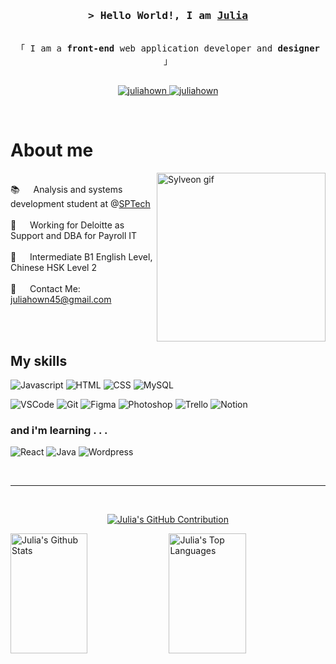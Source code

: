 <!--
<h2 align="center">
  Welcome to my profile!
  <img src="https://media.giphy.com/media/hvRJCLFzcasrR4ia7z/giphy.gif" width="28">
</h2>
-->

<!--
<p align="center">
  <a href="https://github.com/alsiam"><img src="https://readme-typing-svg.herokuapp.com/?lines=Self%20Taught%20Programmer;Front%20End%20Developer;1.5%2B%20years%20of%20coding%20experience;Always%20learning%20new%20things&center=true&width=380&height=45"></a>
</p>

 -->

<!-- Intro  -->
<h3 align="center">
        <samp>&gt; Hello World!, I am
                <b><a target="_blank" href="https://alsiam.com">Julia</a></b>
        </samp>
</h3>


<p align="center"> 
  <samp>
    <br>
    「 I am a <b>front-end</b> web application developer and <b>designer</b> 」
    <br>
    <br>
  </samp>
</p>

<p align="center">
 <!-- <a href="https://alsiam.com" target="blank">
  <img src="https://img.shields.io/badge/Website-DC143C?style=for-the-badge&logo=medium&logoColor=white" alt="juliahown" />
 </a> --> 
 <a href="https://www.linkedin.com/in/juliahown/" target="_blank">
  <img src="https://img.shields.io/badge/LinkedIn-0077B5?style=for-the-badge&logo=linkedin&logoColor=white" alt="juliahown"/>
 </a>
 <!-- <a href="https://dev.to/alsiam" target="_blank">
  <img src="https://img.shields.io/badge/dev.to-0A0A0A?style=for-the-badge&logo=dev.to&logoColor=white" alt="juliahown" />
 </a> -->
 <!-- <a href="https://twitter.com/_alsiam" target="_blank">
  <img src="https://img.shields.io/badge/Twitter-1DA1F2?style=for-the-badge&logo=twitter&logoColor=white" />
 </a> -->
 <a href="https://www.instagram.com/juhwzi/" target="_blank">
  <img src="https://img.shields.io/badge/Instagram-fe4164?style=for-the-badge&logo=instagram&logoColor=white" alt="juliahown" />
 </a>
 <!-- <a href="https://facebook.com/alsiam.dev" target="_blank">
  <img src="https://img.shields.io/badge/Facebook-20BEFF?&style=for-the-badge&logo=facebook&logoColor=white" alt="juliahown"  />
  </a> -->
</p>
<br />

<!-- About Section -->
 # About me
 
<p>
 <img align="right" width="270" src="https://i.pinimg.com/originals/d5/8a/df/d58adf5bc33ead140a8a0c707456de91.gif" alt="Sylveon gif" />
  <br />
 📚 &emsp; Analysis and systems development student at @<a target="_blank" href="https://www.sptech.school">SPTech</a> <br/><br/>
 📌 &emsp; Working for Deloitte as Support and DBA for Payroll IT <br/><br/>
 📢 &emsp; Intermediate B1 English Level, Chinese HSK Level 2<br/><br/>
 📩 &emsp; Contact Me: <a target="_blank" href="">juliahown45@gmail.com</a>

</p>

<br/>
<br/>

## My skills

![Javascript](https://img.shields.io/badge/JavaScript-323330?style=for-the-badge&logo=javascript&logoColor=F7DF1E)
![HTML](https://img.shields.io/badge/HTML5-134f5c?style=for-the-badge&logo=html5&logoColor=white)
![CSS](https://img.shields.io/badge/CSS-239120?&style=for-the-badge&logo=css3&logoColor=white)
![MySQL](https://img.shields.io/badge/MySQL-00000F?style=for-the-badge&logo=mysql&logoColor=white)
<!--![Typescript](https://img.shields.io/badge/Typescript-007acc?style=for-the-badge&labelColor=black&logo=typescript&logoColor=007acc) -->
<!-- ![React Native](https://img.shields.io/badge/React_Native-20232A?style=for-the-badge&logo=react&logoColor=61DAFB) -->
<!-- ![Next.js](https://img.shields.io/badge/next.js-000000?style=for-the-badge&logo=nextdotjs&logoColor=white) -->
<!-- ![Nodejs](https://img.shields.io/badge/Nodejs-3C873A?style=for-the-badge&labelColor=black&logo=node.js&logoColor=3C873A) -->
<!-- ![Express.js](https://img.shields.io/badge/Express.js-000000?style=for-the-badge&logo=express&logoColor=white) -->
<!-- ![MongoDB](https://img.shields.io/badge/MongoDB-4EA94B?style=for-the-badge&logo=mongodb&logoColor=white)-->
<!-- ![CSS3](https://img.shields.io/badge/CSS3-1572B6?style=for-the-badge&logo=css3&logoColor=white) -->
<!-- ![SASS Badge](https://img.shields.io/badge/Sass-CC6699?style=for-the-badge&logo=sass&logoColor=white) -->
<!-- ![Ant-Design](https://img.shields.io/badge/AntDesign-0170FE?style=for-the-badge&logo=antdesign&logoColor=white) -->
<!-- ![Tailwind](https://img.shields.io/badge/Tailwind_CSS-092749?style=for-the-badge&logo=tailwindcss&logoColor=06B6D4&labelColor=000000) -->
<!-- ![Bootstrap](https://img.shields.io/badge/Bootstrap-563D7C?style=for-the-badge&logo=bootstrap&logoColor=white) -->
<!-- ![Strapi](https://img.shields.io/badge/strapi-2E7EEA?style=for-the-badge&logo=strapi&logoColor=white) -->
<!-- ![Markdown](https://img.shields.io/badge/Markdown-000000?style=for-the-badge&logo=markdown&logoColor=white)-->
<!-- ![Redux](https://img.shields.io/badge/Redux-593D88?style=for-the-badge&logo=redux&logoColor=white)-->
<!-- ![React Query](https://img.shields.io/badge/-React_Query-FF4154?style=for-the-badge&logo=react%20query&logoColor=white)-->
![VSCode](https://img.shields.io/badge/Visual_Studio-0078d7?style=for-the-badge&logo=visual%20studio&logoColor=white)
![Git](https://img.shields.io/badge/Git-794044?style=for-the-badge&logo=git&logoColor=white)
![Figma](https://img.shields.io/badge/Figma-601f58?style=for-the-badge&logo=figma&logoColor=white)
![Photoshop](https://img.shields.io/badge/Adobe%20Photoshop-088da5?style=for-the-badge&logo=Adobe%20Photoshop&logoColor=black)
![Trello](https://img.shields.io/badge/Trello-0052CC?style=for-the-badge&logo=trello&logoColor=white)
![Notion](https://img.shields.io/badge/Notion-000000?style=for-the-badge&logo=notion&logoColor=white)

### and i'm learning . . .
![React](https://img.shields.io/badge/-React-61DBFB?style=for-the-badge&labelColor=black&logo=react&logoColor=61DBFB)
![Java](https://img.shields.io/badge/Java-333333?style=for-the-badge&logo=openjdk&logoColor=white)
![Wordpress](https://img.shields.io/badge/Wordpress-21759B?style=for-the-badge&logo=wordpress&logoColor=white)

<br/>

<!-- ## Top Open Source -
[![Ze Porteiro](https://github-readme-stats.vercel.app/api/pin/?username=juliahown&repo=site-institucional-react&border_color=7F3FBF&bg_color=0D1117&title_color=C9D1D9&text_color=8B949E&icon_color=7F3FBF)](https://github.com/JuliaHown/site-institucional-react)
[![Yotte](https://github-readme-stats.vercel.app/api/pin/?username=juliahown&repo=site-yotte&border_color=7F3FBF&bg_color=0D1117&title_color=C9D1D9&text_color=8B949E&icon_color=7F3FBF)](https://github.com/JuliaHown/site-yotte)
[![Crossword](https://github-readme-stats.vercel.app/api/pin/?username=juliahown&repo=crossword&border_color=7F3FBF&bg_color=0D1117&title_color=C9D1D9&text_color=8B949E&icon_color=7F3FBF)](https://github.com/JuliaHown/web-projects)
[![Cocoa Technology](https://github-readme-stats.vercel.app/api/pin/?username=juliahown&repo=site-cocoatechnology&border_color=7F3FBF&bg_color=0D1117&title_color=C9D1D9&text_color=8B949E&icon_color=7F3FBF)](https://github.com/JuliaHown/site-cocoatechnology) 

<p align="left">
  <a href="https://github.com/juliahown?tab=repositories" target="_blank"><img alt="All Repositories" title="All Repositories" src="https://img.shields.io/badge/-All%20Repos-2962FF?style=for-the-badge&logo=koding&logoColor=white"/></a>
</p> -->

<hr/>
<br/>

<p align="center">
  <a href="https://github.com/juliahown">
    <img src="https://github-profile-summary-cards.vercel.app/api/cards/profile-details?username=juliahown&theme=radical" alt="Julia's GitHub Contribution"/>
  </a>
</p>

<a> 
    <a href="https://github.com/juliahown"><img alt="Julia's Github Stats" src="https://denvercoder1-github-readme-stats.vercel.app/api?username=juliahown&show_icons=true&count_private=true&theme=react&border_color=7F3FBF&bg_color=0D1117&title_color=F85D7F&icon_color=F8D866" height="192px" width="49.5%"/></a>
  <a href="https://github.com/juliahown"><img alt="Julia's Top Languages" src="https://denvercoder1-github-readme-stats.vercel.app/api/top-langs/?username=juliahown&langs_count=8&layout=compact&theme=react&border_color=7F3FBF&bg_color=0D1117&title_color=F85D7F&icon_color=F8D866" height="192px" width="49.5%"/></a>
  <br/>
</a>
